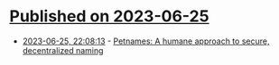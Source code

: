 # [Published on 2023-06-25](index.md)

* [2023-06-25, 22:08:13](https://lobste.rs/s/hdplee/petnames_humane_approach_secure) - [Petnames: A humane approach to secure, decentralized naming](https://spritely.institute/static/papers/petnames.html)
